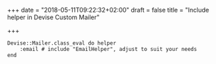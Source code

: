 +++
date = "2018-05-11T09:22:32+02:00"
draft = false
title = "Include helper in Devise Custom Mailer"

+++
<!--more-->

    Devise::Mailer.class_eval do helper
    	:email # include "EmailHelper", adjust to suit your needs
    end